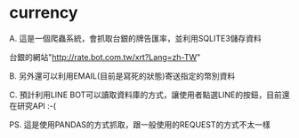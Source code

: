 # currency

A. 這是一個爬蟲系統，會抓取台銀的牌告匯率，並利用SQLITE3儲存資料

台銀的網站"http://rate.bot.com.tw/xrt?Lang=zh-TW"

B. 另外還可以利用EMAIL(目前是寫死的狀態)寄送指定的幣別資料

C. 預計利用LINE BOT可以讀取資料庫的方式，讓使用者點選LINE的按鈕，目前還在研究API  :-(



PS. 這是使用PANDAS的方式抓取，跟一般使用的REQUEST的方式不太一樣


